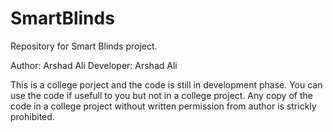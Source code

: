 # SmartBlinds
Repository for Smart Blinds project.

Author: Arshad Ali
Developer: Arshad Ali

This is a college porject and the code is still in development phase.
You can use the code if usefull to you but not in a college project. Any copy of the code in a college project without written permission
from author is strickly prohibited.
